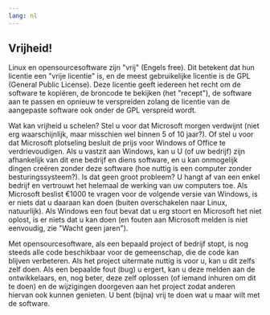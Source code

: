 ```yaml
---
lang: nl
---
```





<h2>Vrijheid!</h2>

Linux en opensourcesoftware zijn "vrij" (Engels free). Dit betekent
dat hun licentie een "vrije licentie" is, en de meest gebruikelijke
licentie is de GPL (General Public License). Deze licentie geeft
iedereen het recht om de software te kopiëren, de broncode te bekijken
(het "recept"), de software aan te passen en opnieuw te verspreiden zolang
de licentie van de aangepaste software ook onder de GPL verspreid wordt.


Wat kan vrijheid u schelen? Stel u voor dat Microsoft morgen verdwijnt
(niet erg waarschijnlijk, maar misschien wel binnen 5 of 10 
jaar?). Of stel u voor dat Microsoft plotseling besluit de prijs voor
Windows of Office te verdrievoudigen. Als u vastzit aan Windows, kan u
U (of uw bedrijf) zijn afhankelijk van dit ene bedrijf en diens software,
en u kan onmogelijk dingen creëren zonder deze software (hoe nuttig is
een computer zonder besturingssysteem?). Is dat geen groot probleem? U
hangt af van een enkel bedrijf en vertrouwt het helemaal de werking
van uw computers toe. Als Microsoft beslist €1000 te vragen voor de
volgende versie van Windows, is er niets dat u daaraan kan doen (buiten
overschakelen naar Linux, natuurlijk). Als Windows een fout bevat
dat u erg stoort en Microsoft het niet oplost, is er niets dat u kan doen
(en fouten aan Microsoft melden is niet eenvoudig, zie "Wacht geen jaren"). 

Met opensourcesoftware, als een bepaald project of bedrijf stopt, 
is nog steeds alle code beschikbaar voor de gemeenschap, die de code
kan blijven verbeteren. Als het project uitermate nuttig is voor u, kan
u dit zelfs zelf doen. Als een bepaalde fout (bug) u ergert, kan u deze
melden aan de ontwikkelaars, en, nog beter, deze zelf oplossen (of iemand
inhuren om dit te doen) en de wijzigingen doorgeven aan het project
zodat anderen hiervan ook kunnen genieten. U bent (bijna) vrij te doen
wat u maar wilt met de software.




